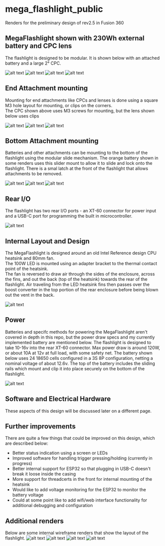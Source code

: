 # mega_flashlight_public
Renders for the preliminary design of rev2.5 in Fusion 360


## MegaFlashlight shown with 230Wh external battery and CPC lens
The flashlight is designed to be modular.  It is shown below with an attached battery and a large 2° CPC.

![alt text](https://github.com/benhogervorst/mega_flashlight_public/blob/main/design/renders_rev2.5/iso-cpc-230wh_battery.png?raw=true)
![alt text](https://github.com/benhogervorst/mega_flashlight_public/blob/main/design/renders_rev2.5/side-cpc-230wh_battery.png?raw=true)
![alt text](https://github.com/benhogervorst/mega_flashlight_public/blob/main/design/renders_rev2.5/iso.png?raw=true)
![alt text](https://github.com/benhogervorst/mega_flashlight_public/blob/main/design/renders_rev2.5/side.png?raw=true)


## End Attachment mounting
Mounting for end attachments like CPCs and lenses is done using a square M3 hole layout for mounting, or clips on the corners.  
The CPC shown above uses M3 screws for mounting, but the lens shown below uses clips

![alt text](https://github.com/benhogervorst/mega_flashlight_public/blob/main/design/renders_rev2.5/front.png?raw=true)
![alt text](https://github.com/benhogervorst/mega_flashlight_public/blob/main/design/renders_rev2.5/front_lens.png?raw=true)
![alt text](https://github.com/benhogervorst/mega_flashlight_public/blob/main/design/renders_rev2.5/iso_lens.png?raw=true)


## Bottom Attachment mounting
Batteries and other attachments can be mounting to the bottom of the flashlight using the modular slide mechanism.
The orange battery shown in some renders uses this slider mount to allow it to slide and lock onto the flashlight.
There is a smal latch at the front of the flashlight that allows attachments to be removed.

![alt text](https://github.com/benhogervorst/mega_flashlight_public/blob/main/design/renders_rev2.5/bottom_iso2.png?raw=true)
![alt text](https://github.com/benhogervorst/mega_flashlight_public/blob/main/design/renders_rev2.5/bottom_iso.png?raw=true)
![alt text](https://github.com/benhogervorst/mega_flashlight_public/blob/main/design/renders_rev2.5/bottom.png?raw=true)


## Rear I/O
The flashlight has two rear I/O ports - an XT-60 connector for power input and a USB-C port for programming the built in microcontroller.

![alt text](https://github.com/benhogervorst/mega_flashlight_public/blob/main/design/renders_rev2.5/rear.png?raw=true)


## Internal Layout and Design
The MegaFlashlight is designed around an old Intel Reference design CPU heatsink and 80mm fan.  
The 100W LED is mounted using an adapter bracket to the thermal contact point of the heatsink.  
The fan is reversed to draw air through the sides of the enclosure, across the fins, and out the back (top of the heatsink) towards the rear of the flashlight.
Air traveling from the LED heatsink fins then passes over the boost converter in the top portion of the rear enclosure before being blown out the vent in the back.

![alt text](https://github.com/benhogervorst/mega_flashlight_public/blob/main/design/renders_rev2.5/side-section_analysis.png?raw=true)

## Power
Batteries and specifc methods for powering the MegaFlashlight aren't covered in depth in this repo, but the power draw specs and my currently implemented battery are mentioned below.
The flashlight is designed to take 10-16v into the rear XT-60 connector.  Max power draw is around 120W, or about 10A at 12v at full load, with some safety net.
The battery shown below uses 24 18650 cells configured in a 3S 8P configuration, netting a nominal voltage of about 12.6v.
The top of the battery includes the sliding rails which mount and clip it into place securely on the bottom of the flashlight.

![alt text](https://github.com/benhogervorst/mega_flashlight_public/blob/main/design/renders_rev2.5/battery.png?raw=true)

## Software and Electrical Hardware
These aspects of this design will be discussed later on a different page.


## Further improvements
There are quite a few things that could be improved on this design, which are described below:
- Better status indication using a screen or LEDs
- Improved software for handling trigger pressing/holding (currently in progress)
- Better internal support for ESP32 so that plugging in USB-C doesn't break it loose inside the casing
- More support for threadcerts in the front for internal mounting of the heatsink
- Would like to add voltage monitoring for the ESP32 to monitor the battery voltage
- Could at some point like to add wifi/web interface functionality for additional debugging and configuration


## Additional renders
Below are some internal wireframe renders that show the layout of the flashlight.
![alt text](https://github.com/benhogervorst/mega_flashlight_public/blob/main/design/renders_rev2.5/iso_wireframe.png?raw=true)
![alt text](https://github.com/benhogervorst/mega_flashlight_public/blob/main/design/renders_rev2.5/front_wireframe.png?raw=true)
![alt text](https://github.com/benhogervorst/mega_flashlight_public/blob/main/design/renders_rev2.5/side_wireframe.png?raw=true)
![alt text](https://github.com/benhogervorst/mega_flashlight_public/blob/main/design/renders_rev2.5/top_wireframe.png?raw=true)
